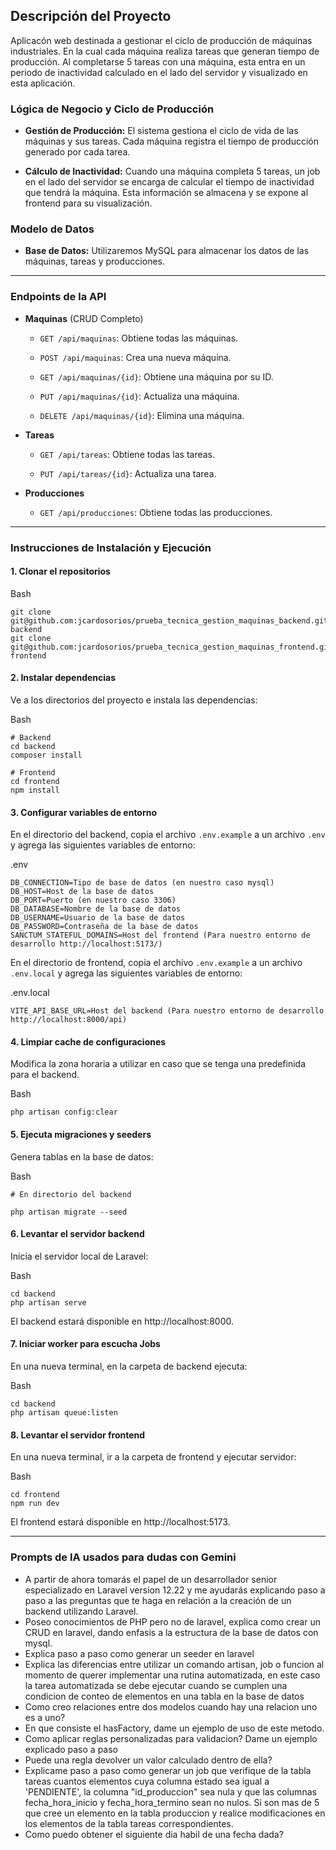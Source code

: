 ## Descripción del Proyecto

Aplicacón web destinada a gestionar el ciclo de producción de máquinas industriales. En la cual cada máquina realiza tareas que generan tiempo de producción. Al completarse 5 tareas con una máquina, esta entra en un periodo de inactividad calculado en el lado del servidor y visualizado en esta aplicación.

### Lógica de Negocio y Ciclo de Producción

- **Gestión de Producción:** El sistema gestiona el ciclo de vida de las máquinas y sus tareas. Cada máquina registra el tiempo de producción generado por cada tarea.
    
- **Cálculo de Inactividad:** Cuando una máquina completa 5 tareas, un job en el lado del servidor se encarga de calcular el tiempo de inactividad que tendrá la máquina. Esta información se almacena y se expone al frontend para su visualización.

### Modelo de Datos

- **Base de Datos:** Utilizaremos MySQL para almacenar los datos de las máquinas, tareas y producciones.


---

### Endpoints de la API

- **Maquinas** (CRUD Completo)
    
    - `GET /api/maquinas`: Obtiene todas las máquinas.
        
    - `POST /api/maquinas`: Crea una nueva máquina.
        
    - `GET /api/maquinas/{id}`: Obtiene una máquina por su ID.
        
    - `PUT /api/maquinas/{id}`: Actualiza una máquina.
        
    - `DELETE /api/maquinas/{id}`: Elimina una máquina.
        
- **Tareas**
    
    - `GET /api/tareas`: Obtiene todas las tareas.
        
    - `PUT /api/tareas/{id}`: Actualiza una tarea.
        
- **Producciones**
    
    - `GET /api/producciones`: Obtiene todas las producciones.

---


### Instrucciones de Instalación y Ejecución

#### 1\. Clonar el repositorios

Bash

```
git clone git@github.com:jcardosorios/prueba_tecnica_gestion_maquinas_backend.git backend
git clone git@github.com:jcardosorios/prueba_tecnica_gestion_maquinas_frontend.git frontend
```


#### 2\. Instalar dependencias

Ve a los directorios del proyecto e instala las dependencias:

Bash

```
# Backend
cd backend
composer install

# Frontend
cd frontend
npm install

```

#### 3\. Configurar variables de entorno

En el directorio del backend, copia el archivo `.env.example` a un archivo `.env` y agrega las siguientes variables de entorno:

.env

```
DB_CONNECTION=Tipo de base de datos (en nuestro caso mysql)
DB_HOST=Host de la base de datos
DB_PORT=Puerto (en nuestro caso 3306)
DB_DATABASE=Nombre de la base de datos
DB_USERNAME=Usuario de la base de datos
DB_PASSWORD=Contraseña de la base de datos
SANCTUM_STATEFUL_DOMAINS=Host del frontend (Para nuestro entorno de desarrollo http://localhost:5173/)
```

En el directorio de frontend, copia el archivo `.env.example` a un archivo `.env.local` y agrega las siguientes variables de entorno:

.env.local

```
VITE_API_BASE_URL=Host del backend (Para nuestro entorno de desarrollo http://localhost:8000/api)
```

#### 4\. Limpiar cache de configuraciones

Modifica la zona horaria a utilizar en caso que se tenga una predefinida para el backend.

Bash

```
php artisan config:clear
```
#### 5\. Ejecuta migraciones y seeders

Genera tablas en la base de datos:

Bash

```
# En directorio del backend

php artisan migrate --seed
```

#### 6\. Levantar el servidor backend

Inicia el servidor local de Laravel:

Bash

```
cd backend
php artisan serve
```

El backend estará disponible en http://localhost:8000.

#### 7\. Iniciar worker para escucha Jobs

En una nueva terminal, en la carpeta de backend ejecuta:

Bash

```
cd backend
php artisan queue:listen
```

#### 8\. Levantar el servidor frontend

En una nueva terminal, ir a la carpeta de frontend y ejecutar servidor:

Bash

```
cd frontend
npm run dev
```

El frontend estará disponible en http://localhost:5173.

---

### Prompts de IA usados para dudas con Gemini

- A partir de ahora tomarás el papel de un desarrollador senior especializado en Laravel version 12.22 y me ayudarás explicando paso a paso a las preguntas que te haga en relación a la creación de un backend utilizando Laravel.
- Poseo conocimientos de PHP pero no de laravel, explica como crear un CRUD en laravel, dando enfasis a la estructura de la base de datos con mysql.
- Explica paso a paso como generar un seeder en laravel
- Explica las diferencias entre utilizar un comando artisan, job o funcion al momento de querer implementar una rutina automatizada, en este caso la tarea automatizada se debe ejecutar cuando se cumplen una condicion de conteo de elementos en una tabla en la base de datos
- Como creo relaciones entre dos modelos cuando hay una relacion uno es a uno?
- En que consiste el hasFactory, dame un ejemplo de uso de este metodo.
- Como aplicar reglas personalizadas para validacion? Dame un ejemplo explicado paso a paso
- Puede una regla devolver un valor calculado dentro de ella?
- Explicame paso a paso como generar un job que verifique de la tabla tareas cuantos elementos cuya columna estado sea igual a 'PENDIENTE', la columna "id_produccion" sea nula y que las columnas fecha_hora_inicio y fecha_hora_termino sean no nulos. Si son mas de 5 que cree un elemento en la tabla produccion y realice modificaciones en los elementos de la tabla tareas correspondientes.
- Como puedo obtener el siguiente dia habil de una fecha dada?